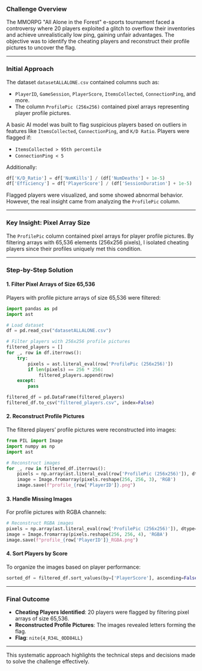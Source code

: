 ### Challenge Overview

The MMORPG "All Alone in the Forest" e-sports tournament faced a controversy where 20 players exploited a glitch to overflow their inventories and achieve unrealistically low ping, gaining unfair advantages. The objective was to identify the cheating players and reconstruct their profile pictures to uncover the flag.

---

### Initial Approach

The dataset `datasetALLALONE.csv` contained columns such as:

- `PlayerID`, `GameSession`, `PlayerScore`, `ItemsCollected`, `ConnectionPing`, and more.
- The column `ProfilePic (256x256)` contained pixel arrays representing player profile pictures.

A basic AI model was built to flag suspicious players based on outliers in features like `ItemsCollected`, `ConnectionPing`, and `K/D Ratio`. Players were flagged if:
- `ItemsCollected > 95th percentile`
- `ConnectionPing < 5`

Additionally:
```python
df['K/D_Ratio'] = df['NumKills'] / (df['NumDeaths'] + 1e-5)
df['Efficiency'] = df['PlayerScore'] / (df['SessionDuration'] + 1e-5)
```
Flagged players were visualized, and some showed abnormal behavior. However, the real insight came from analyzing the `ProfilePic` column.

---

### Key Insight: Pixel Array Size

The `ProfilePic` column contained pixel arrays for player profile pictures. By filtering arrays with 65,536 elements (256x256 pixels), I isolated cheating players since their profiles uniquely met this condition.

---

### Step-by-Step Solution

#### 1. **Filter Pixel Arrays of Size 65,536**
Players with profile picture arrays of size 65,536 were filtered:
```python
import pandas as pd
import ast

# Load dataset
df = pd.read_csv("datasetALLALONE.csv")

# Filter players with 256x256 profile pictures
filtered_players = []
for _, row in df.iterrows():
    try:
        pixels = ast.literal_eval(row['ProfilePic (256x256)'])
        if len(pixels) == 256 * 256:
            filtered_players.append(row)
    except:
        pass

filtered_df = pd.DataFrame(filtered_players)
filtered_df.to_csv("filtered_players.csv", index=False)
```

#### 2. **Reconstruct Profile Pictures**
The filtered players’ profile pictures were reconstructed into images:
```python
from PIL import Image
import numpy as np
import ast

# Reconstruct images
for _, row in filtered_df.iterrows():
    pixels = np.array(ast.literal_eval(row['ProfilePic (256x256)']), dtype=np.uint8)
    image = Image.fromarray(pixels.reshape(256, 256, 3), 'RGB')
    image.save(f"profile_{row['PlayerID']}.png")
```

#### 3. **Handle Missing Images**
For profile pictures with RGBA channels:
```python
# Reconstruct RGBA images
pixels = np.array(ast.literal_eval(row['ProfilePic (256x256)']), dtype=np.uint8)
image = Image.fromarray(pixels.reshape(256, 256, 4), 'RGBA')
image.save(f"profile_{row['PlayerID']}_RGBA.png")
```

#### 4. **Sort Players by Score**
To organize the images based on player performance:
```python
sorted_df = filtered_df.sort_values(by=['PlayerScore'], ascending=False)
```

---

### Final Outcome

- **Cheating Players Identified**: 20 players were flagged by filtering pixel arrays of size 65,536.
- **Reconstructed Profile Pictures**: The images revealed letters forming the flag.
- **Flag**: `nite{4_R34L_0DD84LL}`

---

This systematic approach highlights the technical steps and decisions made to solve the challenge effectively.
